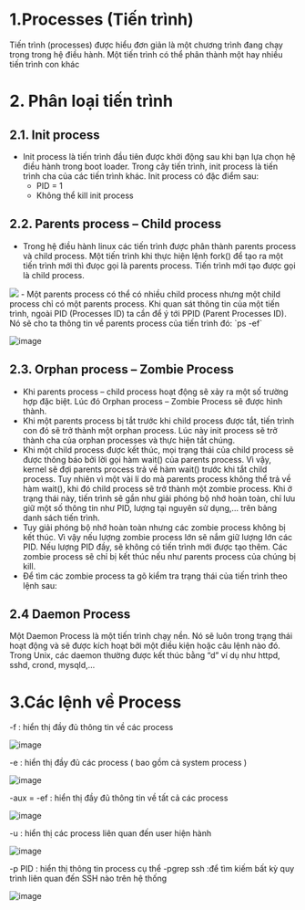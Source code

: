 # 1.Processes (Tiến trình)
Tiến trình (processes) được hiểu đơn giản là một chương trình đang chạy trong trong hệ điều hành. Một tiến trình có thể phân thành một hay nhiều tiến trình con khác
# 2. Phân loại tiến trình
## 2.1. Init process
- Init process là tiến trình đầu tiên được khởi động sau khi bạn lựa chọn hệ điều hành trong boot loader. Trong cây tiến trình, init process là tiến trình cha của các tiến trình khác. Init process có đặc điểm sau:
  - PID = 1
  - Không thể kill init process
## 2.2. Parents process – Child process
- Trong hệ điều hành linux các tiến trình được phân thành parents process và child process. Một tiến trình khi thực hiện lệnh fork() để tạo ra một tiến trình mới thì đưọc gọi là parents process. Tiến trình mới tạo được gọi là child process.
<img src="https://wiki.tino.org/wp-content/uploads/2019/10/process01.png">
- Một parents process có thể có nhiều child process nhưng một child process chỉ có một parents process. Khi quan sát thông tin của một tiến trình, ngoài PID (Processes ID) ta cần để ý tới PPID (Parent Processes ID). Nó sẽ cho ta thông tin về parents process của tiến trình đó:
`ps -ef`

![image](https://user-images.githubusercontent.com/110179869/189081047-34f3c5c5-bd25-41c3-a266-84c3a97f1bae.png)

## 2.3. Orphan process – Zombie Process
- Khi parents process – child process hoạt động sẽ xảy ra một số trường hợp đặc biệt. Lúc đó Orphan process – Zombie Process sẽ được hình thành.
- Khi một parents process bị tắt trước khi child process được tắt, tiến trình con đó sẽ trở thành một orphan process. Lúc này init process sẽ trở thành cha của orphan processes và thực hiện tắt chúng.
- Khi một child process được kết thúc, mọi trạng thái của child process sẽ được thông báo bởi lời gọi hàm wait() của parents process. Vì vậy, kernel sẽ đợi parents process trả về hàm wait() trước khi tắt child process. Tuy nhiên vì một vài lí do mà parents process không thể trả về hàm wait(), khi đó child process sẽ trở thành một zombie process. Khi ở trạng thái này, tiến trình sẽ gần như giải phóng bộ nhớ hoàn toàn, chỉ lưu giữ một số thông tin như PID, lượng tại nguyên sử dụng,… trên bảng danh sách tiến trình.
- Tuy giải phóng bộ nhớ hoàn toàn nhưng các zombie process không bị kết thúc. Vì vậy nếu lượng zombie process lớn sẽ nắm giữ lượng lớn các PID. Nếu lượng PID đầy, sẽ không có tiến trình mới được tạo thêm. Các zombie process sẽ chỉ bị kết thúc nếu như parents process của chúng bị kill.
- Để tìm các zombie process ta gõ kiểm tra trạng thái của tiến trình theo lệnh sau:
## 2.4 Daemon Process
Một Daemon Process là một tiến trình chạy nền. Nó sẽ luôn trong trạng thái hoạt động và sẽ được kích hoạt bởi một điều kiện hoặc câu lệnh nào đó. Trong Unix, các daemon thường được kết thúc bằng “d” ví dụ như httpd, sshd, crond, mysqld,…
# 3.Các lệnh về Process
-f : hiển thị đầy đủ thông tin về các process

![image](https://user-images.githubusercontent.com/110179869/189083524-9026e042-3fa3-4f29-95f0-dad918298600.png)

-e : hiển thị đầy đủ các process ( bao gồm cả system process )

![image](https://user-images.githubusercontent.com/110179869/189083724-2409a313-f128-4d33-b9a6-eb2bd721671b.png)


-aux = -ef : hiển thị đầy đủ thông tin về tất cả các process

![image](https://user-images.githubusercontent.com/110179869/189083854-3748fe24-c208-4916-8fe4-12c6a5ef3aa4.png)


-u : hiển thị các process liên quan đến user hiện hành

![image](https://user-images.githubusercontent.com/110179869/189083588-609005ac-2f57-4cf4-82f2-696667aae072.png)


-p PID : hiển thị thông tin process cụ thể
-pgrep ssh :để tìm kiếm bất kỳ quy trình liên quan đến SSH nào trên hệ thống

![image](https://user-images.githubusercontent.com/110179869/189084694-581a327c-51d6-43ee-a244-6bb41fdc10cc.png)
